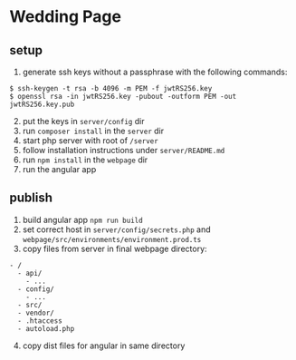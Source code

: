 # Wedding Page

## setup
1. generate ssh keys without a passphrase with the following commands:
```
$ ssh-keygen -t rsa -b 4096 -m PEM -f jwtRS256.key
$ openssl rsa -in jwtRS256.key -pubout -outform PEM -out jwtRS256.key.pub
```
2. put the keys in `server/config` dir
3. run `composer install` in the `server` dir
3. start php server with root of `/server`
4. follow installation instructions under `server/README.md`
6. run `npm install` in the `webpage` dir
5. run the angular app


## publish
1. build angular app `npm run build`
2. set correct host in `server/config/secrets.php` and `webpage/src/environments/environment.prod.ts`
3. copy files from server in final webpage directory:
```
- /
  - api/
    - ...
  - config/
    - ...
  - src/
  - vendor/
  - .htaccess
  - autoload.php
```
4. copy dist files for angular in same directory
